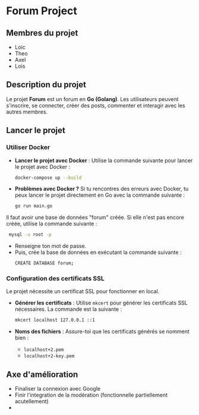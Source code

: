  # Forum Project

 ## Membres du projet
 - Loic
 - Theo
 - Axel
 - Lois

 ## Description du projet
 Le projet **Forum** est un forum en **Go (Golang)**. Les utilisateurs peuvent s'inscrire, se connecter, créer des posts, commenter et interagir avec les autres membres.

 ## Lancer le projet

 ### Utiliser Docker
 - **Lancer le projet avec Docker** :
   Utilise la commande suivante pour lancer le projet avec Docker :
   ```bash
   docker-compose up --build
   ```

 - **Problèmes avec Docker ?** 
   Si tu rencontres des erreurs avec Docker, tu peux lancer le projet directement en Go avec la commande suivante :
   ```bash
   go run main.go
   ```
 Il faut avoir une base de données "forum" créée. Si elle n'est pas encore créée, utilise la commande suivante :
 ```bash
  mysql -u root -p
  ```
- Renseigne ton mot de passe.
- Puis, crée la base de données en exécutant la commande suivante :
  ```bash
  CREATE DATABASE forum;
  ```

 ### Configuration des certificats SSL
 Le projet nécessite un certificat SSL pour fonctionner en local.

 - **Générer les certificats** :
   Utilise `mkcert` pour générer les certificats SSL nécessaires. La commande est la suivante :
   ```bash
   mkcert localhost 127.0.0.1 ::1
   ```

 - **Noms des fichiers** :
   Assure-toi que les certificats générés se nomment bien :
   - `localhost+2.pem`
   - `localhost+2-key.pem`

## Axe d'amélioration
- Finaliser la connexion avec Google
- Finir l'integration de la modération (fonctionnelle partiellement acutellement)
- 
